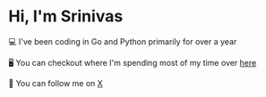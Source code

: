 # Hi, I'm Srinivas

💻 I've been coding in Go and Python primarily for over a year

🖥️ You can checkout where I'm spending most of my time over [here](https://www.boot.dev/u/shallowad54)

🦩 You can follow me on [X](https://x.com/SrinivasSi78619)



